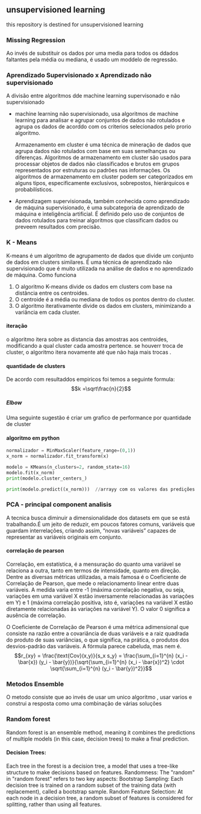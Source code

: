 ## unsupervisioned learning
this repository is destined for unsupervisioned learning

### Missing Regression
Ao invés de substituir os dados por uma media para todos os ddados faltantes pela média ou mediana, é usado um moddelo de regressão.



### Aprendizado Supervisionado x Aprendizado não supervisionado
A divisão entre algoritmos dde machine learning supervisonado e não supervisionado
- machine learning não supervisionado, usa algoritmos de machine learning para analisar e agrupar conjuntos de dados não rotulados
e agrupa os dados de acorddo com os criterios selecionados pelo prorio algoritmo.

  Armazenamento em cluster é uma técnica de mineração de dados que agrupa dados não rotulados com base em suas semelhanças ou diferenças.
  Algoritmos de armazenamento em cluster são usados para processar objetos de dados não classificados e brutos em grupos representados por
  estruturas ou padrões nas informações. Os algoritmos de armazenamento em cluster podem ser categorizados em alguns tipos, especificamente
  exclusivos, sobrepostos, hierárquicos e probabilísticos.

- Aprendizagem supervisionada, também conhecida como aprendizado de máquina supervisionado, é uma subcategoria de aprendizado de máquina e inteligência artificial.
 É definido pelo uso de conjuntos de dados rotulados para treinar algoritmos que classificam dados ou preveem resultados com precisão.


### K - Means
K-means é um algoritmo de agrupamento de dados que divide um conjunto de dados em clusters similares. É uma técnica de aprendizado não supervisionado que é muito utilizada na análise de dados e no aprendizado de máquina.
Como funciona
1. O algoritmo K-means divide os dados em clusters com base na distância entre os centroides.
2. O centroide é a média ou mediana de todos os pontos dentro do cluster.
3. O algoritmo iterativamente divide os dados em clusters, minimizando a variância em cada cluster.
#### iteração
o algoritmo itera sobre as distancia das amostras aos centroides, modificando a qual cluster cada amostra pertence. se houverr troca de cluster, o algoritmo itera novamente até que não haja mais trocas .

#### quantidade de clusters
De acordo com resultaddos empiricos foi temos a seguinte formula:
$$k =\sqrt\frac{n}{2}$$
##### Elbow
Uma seguinte sugestão é criar um grafico de performance por quantidade de cluster
#### algoritmo em python
```python
normalizador = MinMaxScaler(feature_range=(0,1))
x_norm = normalizador.fit_transform(x)

modelo = KMeans(n_clusters=2, random_state=16)
modelo.fit(x_norm)
print(modelo.cluster_centers_)

print(modelo.predict((x_norm)))  //arrayy com os valores das predições
```

### PCA - principal component analisis
A tecnica busca  diminuir a dimensionalidade  dos datasets em  que se está trabalhando.É um jeito de reduzir, em poucos fatores comuns, variáveis que guardam interrelações, criando assim, “novas variáveis” capazes de representar as variáveis originais em conjunto.


#### correlação de pearson
Correlação, em estatística, é a mensuração do quanto uma variável se relaciona a outra, tanto em termos de intensidade, quanto em direção. Dentre as diversas métricas utilizadas, a mais famosa é o Coeficiente de Correlação de Pearson, que mede o relacionamento linear entre duas variáveis. A medida varia entre -1 (máxima correlação negativa, ou seja, variações em uma variável X estão inversamente relacionadas às variações em Y) e 1 (máxima correlação positiva, isto é, variações na variável X estão diretamente relacionadas às variações na variável Y). O valor 0 significa a ausência de correlação.

O Coeficiente de Correlação de Pearson é uma métrica adimensional que consiste na razão entre a covariância de duas variáveis e a raiz quadrada do produto de suas variâncias, o que significa, na prática, o produtos dos desvios-padrão das variáveis. A fórmula parece cabeluda, mas nem é.
$$r_{xy} = \frac{\text{Cov}(x,y)}{s_x s_y} = \frac{\sum_{i=1}^{n} (x_i - \bar{x}) (y_i - \bar{y})}{\sqrt{\sum_{i=1}^{n} (x_i - \bar{x})^2} \cdot \sqrt{\sum_{i=1}^{n} (y_i - \bar{y})^2}}$$


### Metodos Ensemble

O metodo consiste que ao invés de usar um unico algoritmo , usar varios e construi a resposta como uma combinação de várias soluções


### Random forest
Random forest is an ensemble method, meaning it combines the predictions of multiple models (in this case, decision trees) to make a final prediction.
#### Decision Trees:
Each tree in the forest is a decision tree, a model that uses a tree-like structure to make decisions based on features.
Randomness:
The "random" in "random forest" refers to two key aspects:
Bootstrap Sampling: Each decision tree is trained on a random subset of the training data (with replacement), called a bootstrap sample.
Random Feature Selection: At each node in a decision tree, a random subset of features is considered for splitting, rather than using all features.

